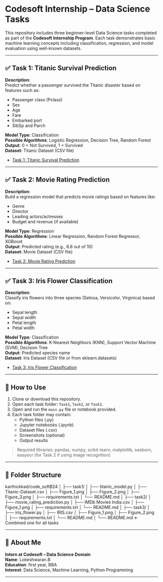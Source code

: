 # Codesoft Internship – Data Science Tasks

This repository includes three beginner-level Data Science tasks completed as part of the **Codesoft Internship Program**. Each task demonstrates basic machine learning concepts including classification, regression, and model evaluation using well-known datasets.

---

## ✅ Task 1: Titanic Survival Prediction

**Description**:  
Predict whether a passenger survived the Titanic disaster based on features such as:
- Passenger class (Pclass)
- Sex
- Age
- Fare
- Embarked port
- SibSp and Parch

**Model Type**: Classification  
**Possible Algorithms**: Logistic Regression, Decision Tree, Random Forest  
**Output**: 0 = Not Survived, 1 = Survived  
**Dataset**: Titanic Dataset (CSV file)
- [Task 1: Titanic Survival Prediction](./task1)
---

## ✅ Task 2: Movie Rating Prediction

**Description**:  
Build a regression model that predicts movie ratings based on features like:
- Genre
- Director
- Leading actors/actresses
- Budget and revenue (if available)

**Model Type**: Regression  
**Possible Algorithms**: Linear Regression, Random Forest Regressor, XGBoost  
**Output**: Predicted rating (e.g., 6.8 out of 10)  
**Dataset**: Movie Dataset (CSV file)
- [Task 2: Movie Rating Prediction](./task2)
---

## ✅ Task 3: Iris Flower Classification

**Description**:  
Classify iris flowers into three species (Setosa, Versicolor, Virginica) based on:
- Sepal length
- Sepal width
- Petal length
- Petal width

**Model Type**: Classification  
**Possible Algorithms**: K-Nearest Neighbors (KNN), Support Vector Machine (SVM), Decision Tree  
**Output**: Predicted species name  
**Dataset**: Iris Dataset (CSV file or from sklearn.datasets)
- [Task 3: Iris Flower Classification](./task3)
---

## 🔧 How to Use

1. Clone or download this repository.
2. Open each task folder: `Task1`, `Task2`, or `Task3`.
3. Open and run the `main.py` file or notebook provided.
4. Each task folder may contain:
   - Python files (.py)
   - Jupyter notebooks (.ipynb)
   - Dataset files (.csv)
   - Screenshots (optional)
   - Output results

> Required libraries: pandas, numpy, scikit-learn, matplotlib, seaborn, easyocr (for Task 2 if using image recognition)

---

## 📁 Folder Structure

karthickkad/code_softB24
│
├── task1/
│   ├── titanic_model.py
│   ├── Titanic-Dataset.csv
│   ├── Figure_1.png
│   ├── Figure_2.png
│   ├── Figure_3.png
│   ├── requirements.txt
│   └── README.md
│
├── task2/
│   ├── movie_rating_prediction.py
│   ├── IMDb Movies India.csv
│   ├── Figure_1.png
│   ├── requirements.txt
│   └── README.md
│
├── task3/
│   ├── iris_flower.py
│   ├── IRIS.csv
│   ├── Figure_1.png
│   ├── Figure_2.png
│   ├── requirements.txt
│   └── README.md
│
└── README.md  ← Combined one for all tasks


---

## 🙋 About Me

**Intern at Codesoft – Data Science Domain**  
**Name**: Lokeshwaran.B  
**Education**: first year, BBA  
**Interest**: Data Science, Machine Learning, Python Programming

---


